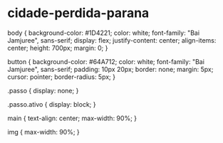 # cidade-perdida-parana
body {
    background-color: #1D4221;
    color: white;
    font-family: "Bai Jamjuree", sans-serif;
    display: flex;
    justify-content: center;
    align-items: center;
    height: 700px;
    margin: 0;
}

button {
    background-color: #64A712;
    color: white;
    font-family: "Bai Jamjuree", sans-serif;
    padding: 10px 20px;
    border: none;
    margin: 5px;
    cursor: pointer;
    border-radius: 5px;
}

.passo {
    display: none;
}

.passo.ativo {
    display: block;
}

main {
    text-align: center;
    max-width: 90%;
}

img {
    max-width: 90%;
}

